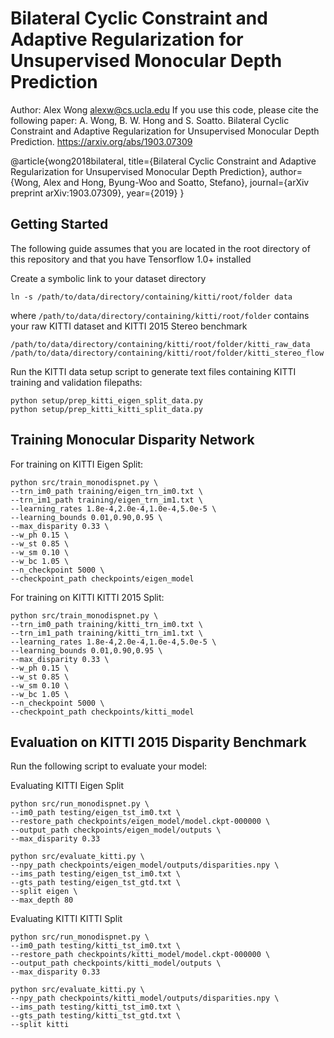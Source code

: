 # Bilateral Cyclic Constraint and Adaptive Regularization for Unsupervised Monocular Depth Prediction

Author: Alex Wong <alexw@cs.ucla.edu>
If you use this code, please cite the following paper:
A. Wong, B. W. Hong and S. Soatto. Bilateral Cyclic Constraint and Adaptive Regularization for Unsupervised Monocular Depth Prediction.
https://arxiv.org/abs/1903.07309

@article{wong2018bilateral,
  title={Bilateral Cyclic Constraint and Adaptive Regularization for Unsupervised Monocular Depth Prediction},
  author={Wong, Alex and Hong, Byung-Woo and Soatto, Stefano},
  journal={arXiv preprint arXiv:1903.07309},
  year={2019}
}

## Getting Started

The following guide assumes that you are located in the root directory of this repository
and that you have Tensorflow 1.0+ installed

Create a symbolic link to your dataset directory

```
ln -s /path/to/data/directory/containing/kitti/root/folder data
```

where `/path/to/data/directory/containing/kitti/root/folder` contains your raw KITTI dataset and KITTI 2015 Stereo benchmark

```
/path/to/data/directory/containing/kitti/root/folder/kitti_raw_data
/path/to/data/directory/containing/kitti/root/folder/kitti_stereo_flow
```

Run the KITTI data setup script to generate text files containing KITTI training and validation filepaths:

```
python setup/prep_kitti_eigen_split_data.py
python setup/prep_kitti_kitti_split_data.py
```

## Training Monocular Disparity Network

For training on KITTI Eigen Split:

```
python src/train_monodispnet.py \
--trn_im0_path training/eigen_trn_im0.txt \
--trn_im1_path training/eigen_trn_im1.txt \
--learning_rates 1.8e-4,2.0e-4,1.0e-4,5.0e-5 \
--learning_bounds 0.01,0.90,0.95 \
--max_disparity 0.33 \
--w_ph 0.15 \
--w_st 0.85 \
--w_sm 0.10 \
--w_bc 1.05 \
--n_checkpoint 5000 \
--checkpoint_path checkpoints/eigen_model
```

For training on KITTI KITTI 2015 Split:

```
python src/train_monodispnet.py \
--trn_im0_path training/kitti_trn_im0.txt \
--trn_im1_path training/kitti_trn_im1.txt \
--learning_rates 1.8e-4,2.0e-4,1.0e-4,5.0e-5 \
--learning_bounds 0.01,0.90,0.95 \
--max_disparity 0.33 \
--w_ph 0.15 \
--w_st 0.85 \
--w_sm 0.10 \
--w_bc 1.05 \
--n_checkpoint 5000 \
--checkpoint_path checkpoints/kitti_model
```

## Evaluation on KITTI 2015 Disparity Benchmark

Run the following script to evaluate your model:

Evaluating KITTI Eigen Split

```
python src/run_monodispnet.py \
--im0_path testing/eigen_tst_im0.txt \
--restore_path checkpoints/eigen_model/model.ckpt-000000 \
--output_path checkpoints/eigen_model/outputs \
--max_disparity 0.33
```

```
python src/evaluate_kitti.py \
--npy_path checkpoints/eigen_model/outputs/disparities.npy \
--ims_path testing/eigen_tst_im0.txt \
--gts_path testing/eigen_tst_gtd.txt \
--split eigen \
--max_depth 80
```

Evaluating KITTI KITTI Split
```
python src/run_monodispnet.py \
--im0_path testing/kitti_tst_im0.txt \
--restore_path checkpoints/kitti_model/model.ckpt-000000 \
--output_path checkpoints/kitti_model/outputs \
--max_disparity 0.33
```

```
python src/evaluate_kitti.py \
--npy_path checkpoints/kitti_model/outputs/disparities.npy \
--ims_path testing/kitti_tst_im0.txt \
--gts_path testing/kitti_tst_gtd.txt \
--split kitti
```
